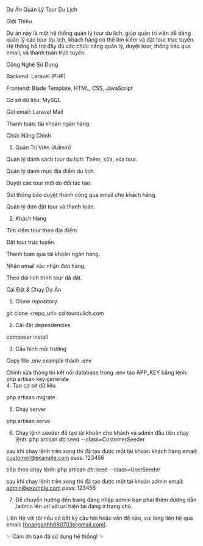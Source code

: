 Dự Án Quản Lý Tour Du Lịch

Giới Thiệu

Dự án này là một hệ thống quản lý tour du lịch, giúp quản trị viên dễ dàng quản lý các tour du lịch, khách hàng có thể tìm kiếm và đặt tour trực tuyến. Hệ thống hỗ trợ đầy đủ các chức năng quản lý, duyệt tour, thông báo qua email, và thanh toán trực tuyến.

Công Nghệ Sử Dụng

Backend: Laravel (PHP)

Frontend: Blade Template, HTML, CSS, JavaScript

Cơ sở dữ liệu: MySQL

Gửi email: Laravel Mail

Thanh toán: tài khoản ngân hàng.

Chức Năng Chính

1. Quản Trị Viên (Admin)

Quản lý danh sách tour du lịch: Thêm, sửa, xóa tour.

Quản lý danh mục địa điểm du lịch.

Duyệt các tour mới do đối tác tạo.

Gửi thông báo duyệt thành công qua email cho khách hàng.

Quản lý đơn đặt tour và thanh toán.

2. Khách Hàng

Tìm kiếm tour theo địa điểm.

Đặt tour trực tuyến.

Thanh toán qua tài khoản ngân hàng.

Nhận email xác nhận đơn hàng.

Theo dõi lịch trình tour đã đặt.

Cài Đặt & Chạy Dự Án

1. Clone repository

 git clone <repo_url>
 cd tourdulich.com

2. Cài đặt dependencies

composer install

3. Cấu hình môi trường

Copy file .env.example thành .env

Chỉnh sửa thông tin kết nối database trong .env
tạo APP_KEY bằng lệnh: php artisan key:generate  
4. Tạo cơ sở dữ liệu

php artisan migrate

5. Chạy server

php artisan serve

6. Chạy lệnh seeder để tạo tài khoản cho khách và admin
đầu tiên chạy lệnh:
php artisan db:seed --class=CustomerSeeder

sau khi chạy lệnh trên xong thì đã tạo được một tài khoản khách hàng
email: customer@example.com
pass: 123456

tiếp theo chạy lệnh: 
php artisan db:seed --class=UserSeeder

sau khi chạy lệnh trên xong thì đã tạo được một tài khoản admin
email: admin@example.com
pass: 123456

7. Để chuyển hướng đến trang đăng nhập admin bạn phải thêm đường dẫn /admin lên url với url hiện tại đang ở trang chủ.


Liên Hệ với tôi nếu có bất kỳ câu hỏi hoặc vấn đề nào, vui lòng liên hệ qua email: [hoanganhh080703@gmail.com].

✨ Cảm ơn bạn đã sử dụng hệ thống! ✨
